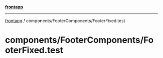 [**frontapp**](../../../README.md)

***

[frontapp](../../../README.md) / components/FooterComponents/FooterFixed.test

# components/FooterComponents/FooterFixed.test
